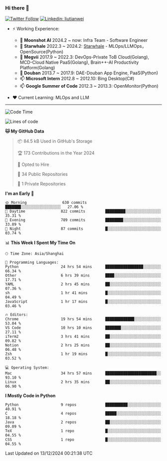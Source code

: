 ### Hi there 👋

[![Twitter Follow](https://img.shields.io/twitter/follow/tianweidut?style=social)](https://twitter.com/tianweidut)
[![Linkedin: liutianwei](https://img.shields.io/badge/-liutianwei-blue?style=flat-square&logo=Linkedin&logoColor=white&link=https://www.linkedin.com/in/liutianwei/)](https://www.linkedin.com/in/liutianwei/)

- ⚡ Working Experience:
  - 🔭 **Moonshot AI**  2024.2 ~ now: Infra Team - Software Engineer
  - 🌱 **Starwhale** 2022.3 ~ 2024.2: [Starwhale](https://github.com/star-whale/starwhale) - MLOps/LLMOps，OpenSource(Python)
  - 🌱 **Megvii** 2017.9 ~ 2022.3: DevOps-Private ToB Cloud(Golang), MCD-Cloud Native PaaS(Golang), Brain++-AI Productivity Platform(Golang)
  - 🌱 **Douban** 2013.7 ~ 2017.9: DAE-Douban App Engine, PaaS(Python)
  - 📫 **Microsoft Intern** 2012.8 ~ 2012.10: Bing Desktop(C#)
  - 📫 **Google Summer of Code** 2012.3 ~ 2013.3: OpenMonitor(Python)

- ❤️ Current Learning: MLOps and LLM

---
<!--START_SECTION:waka-->
![Code Time](http://img.shields.io/badge/Code%20Time-6%2C476%20hrs%2027%20mins-blue)

![Lines of code](https://img.shields.io/badge/From%20Hello%20World%20I%27ve%20Written-1.1%20million%20lines%20of%20code-blue)

**🐱 My GitHub Data** 

> 📦 84.5 kB Used in GitHub's Storage 
 > 
> 🏆 173 Contributions in the Year 2024
 > 
> 💼 Opted to Hire
 > 
> 📜 34 Public Repositories 
 > 
> 🔑 1 Private Repositories 
 > 
**I'm an Early 🐤** 

```text
🌞 Morning                630 commits         ███████░░░░░░░░░░░░░░░░░░   27.06 % 
🌆 Daytime                822 commits         █████████░░░░░░░░░░░░░░░░   35.31 % 
🌃 Evening                789 commits         ████████░░░░░░░░░░░░░░░░░   33.89 % 
🌙 Night                  87 commits          █░░░░░░░░░░░░░░░░░░░░░░░░   03.74 % 
```


📊 **This Week I Spent My Time On** 

```text
🕑︎ Time Zone: Asia/Shanghai

💬 Programming Languages: 
Python                   24 hrs 54 mins      █████████████████░░░░░░░░   66.34 % 
Other                    6 hrs 39 mins       ████░░░░░░░░░░░░░░░░░░░░░   17.71 % 
YAML                     2 hrs 45 mins       ██░░░░░░░░░░░░░░░░░░░░░░░   07.36 % 
sh                       1 hr 41 mins        █░░░░░░░░░░░░░░░░░░░░░░░░   04.49 % 
JavaScript               1 hr 17 mins        █░░░░░░░░░░░░░░░░░░░░░░░░   03.46 % 

🔥 Editors: 
Chrome                   19 hrs 54 mins      █████████████░░░░░░░░░░░░   53.04 % 
VS Code                  10 hrs 10 mins      ███████░░░░░░░░░░░░░░░░░░   27.11 % 
iTerm2                   3 hrs 41 mins       ██░░░░░░░░░░░░░░░░░░░░░░░   09.82 % 
Notion                   2 hrs 25 mins       ██░░░░░░░░░░░░░░░░░░░░░░░   06.48 % 
Zsh                      1 hr 19 mins        █░░░░░░░░░░░░░░░░░░░░░░░░   03.52 % 

💻 Operating System: 
Mac                      34 hrs 57 mins      ███████████████████████░░   93.10 % 
Linux                    2 hrs 35 mins       ██░░░░░░░░░░░░░░░░░░░░░░░   06.90 % 
```

**I Mostly Code in Python** 

```text
Python                   9 repos             ██████████░░░░░░░░░░░░░░░   40.91 % 
C                        4 repos             █████░░░░░░░░░░░░░░░░░░░░   18.18 % 
Java                     2 repos             ██░░░░░░░░░░░░░░░░░░░░░░░   09.09 % 
TeX                      1 repo              █░░░░░░░░░░░░░░░░░░░░░░░░   04.55 % 
CSS                      1 repo              █░░░░░░░░░░░░░░░░░░░░░░░░   04.55 % 
```




 Last Updated on 13/12/2024 00:21:38 UTC
<!--END_SECTION:waka-->

